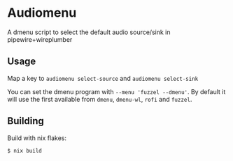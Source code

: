 # Audiomenu

A dmenu script to select the default audio source/sink in pipewire+wireplumber

## Usage

Map a key to `audiomenu select-source` and `audiomenu select-sink`

You can set the dmenu program with `--menu 'fuzzel --dmenu'`. By default it
will use the first available from `dmenu`, `dmenu-wl`, `rofi` and `fuzzel`.

## Building

Build with nix flakes:

```console
$ nix build
```
